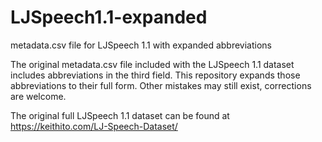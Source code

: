 # LJSpeech1.1-expanded
metadata.csv file for LJSpeech 1.1 with expanded abbreviations

The original metadata.csv file included with the LJSpeech 1.1 dataset includes abbreviations in the third field. This repository expands those abbreviations to their full form. Other mistakes may still exist, corrections are welcome.

The original full LJSpeech 1.1 dataset can be found at https://keithito.com/LJ-Speech-Dataset/
